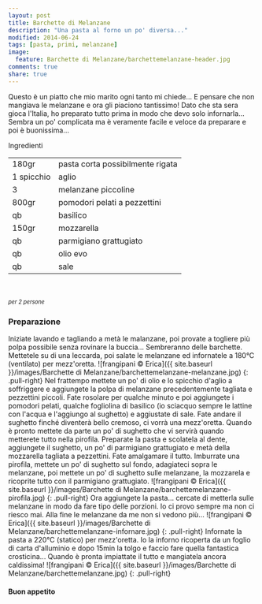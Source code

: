 ```yaml
---
layout: post
title: Barchette di Melanzane
description: "Una pasta al forno un po' diversa..."
modified: 2014-06-24
tags: [pasta, primi, melanzane]
image:
  feature: Barchette di Melanzane/barchettemelanzane-header.jpg
comments: true
share: true
---
```


Questo è un piatto che mio marito ogni tanto mi chiede... E pensare che non mangiava le melanzane e ora gli piaciono tantissimo! Dato che sta sera gioca l'Italia, ho preparato tutto prima in modo che devo solo infornarla... Sembra un po' complicata ma è veramente facile e veloce da preparare e poi è buonissima...


<div class="ingredients">
  <div class="ingredients-title">Ingredienti</div>
  <table>
    <tbody>
      <tr>
        <td>180gr</td>
        <td>pasta corta possibilmente rigata</td>
      </tr>
      <tr>
        <td>1 spicchio</td>
        <td>aglio</td>
      </tr>
      <tr>
        <td>3</td>
        <td>melanzane piccoline</td>
      </tr>
      <tr>
        <td>800gr</td>
        <td>pomodori pelati a pezzettini</td>
      </tr>
      <tr>
        <td>qb</td>
        <td>basilico</td>
      </tr>
      <tr>
        <td>150gr</td>
        <td>mozzarella</td>
      </tr>
      <tr>
        <td>qb</td>
        <td>parmigiano grattugiato</td>
      </tr>
      <tr>
        <td>qb</td>
        <td>olio evo</td>
      </tr>
      <tr>
        <td>qb</td>
        <td>sale</td>
      </tr>
    </tbody>
  </table>
  <br></br>
  <i class="pull-right" style="font-size: 80%;">per 2 persone</i>
</div>


<h3>
  <font color="grey">
    <i class="icon-cogs"></i>
  </font> Preparazione
</h3>

Iniziate lavando e tagliando a metà le malanzane, poi provate a togliere più polpa possibile senza rovinare la buccia... Sembreranno delle barchette. Mettetele su di una leccarda, poi salate le melanzane ed infornatele a 180°C (ventilato) per mezz'oretta.
![frangipani © Erica]({{ site.baseurl }}/images/Barchette di Melanzane/barchettemelanzane-melanzane.jpg)
{: .pull-right}
Nel frattempo mettete un po' di olio e lo spicchio d'aglio a soffriggere e aggiungete la polpa di melanzane precedentemente tagliata e pezzettini piccoli. Fate rosolare per qualche minuto e poi aggiungete i pomodori pelati, qualche fogliolina di basilico (io sciacquo sempre le lattine con l'acqua e l'aggiungo al sughetto) e aggiustate di sale. Fate andare il sughetto finché diventerà bello cremoso, ci vorrà una mezz'oretta. Quando è pronto mettete da parte un po' di sughetto che vi servirà quando metterete tutto nella pirofila. Preparate la pasta e scolatela al dente, aggiungete il sughetto, un po' di parmigiano grattugiato e metà della mozzarella tagliata a pezzettini. Fate amalgamare il tutto.
Imburrate una pirofila, mettete un po' di sughetto sul fondo, adagiateci sopra le melanzane, poi mettete un po' di sughetto sulle melanzane, la mozzarela e ricoprite tutto con il parmigiano grattugiato.
![frangipani © Erica]({{ site.baseurl }}/images/Barchette di Melanzane/barchettemelanzane-pirofila.jpg)
{: .pull-right}
Ora aggiungete la pasta... cercate di metterla sulle melanzane in modo da fare tipo delle porzioni. Io ci provo sempre ma non ci riesco mai. Alla fine le melanzane da me non si vedono più...
![frangipani © Erica]({{ site.baseurl }}/images/Barchette di Melanzane/barchettemelanzane-infornare.jpg)
{: .pull-right}
Infornate la pasta a 220°C (statico) per mezz'oretta. Io la inforno ricoperta da un foglio di carta d'alluminio e dopo 15min la tolgo e faccio fare quella fantastica crosticina... Quando è pronta impiattate il tutto e mangiatela ancora caldissima!
![frangipani © Erica]({{ site.baseurl }}/images/Barchette di Melanzane/barchettemelanzane.jpg)
{: .pull-right}


<h4>Buon appetito
  <font color="red">
    <i class="icon-smile"></i>
  </font>
</h4>
